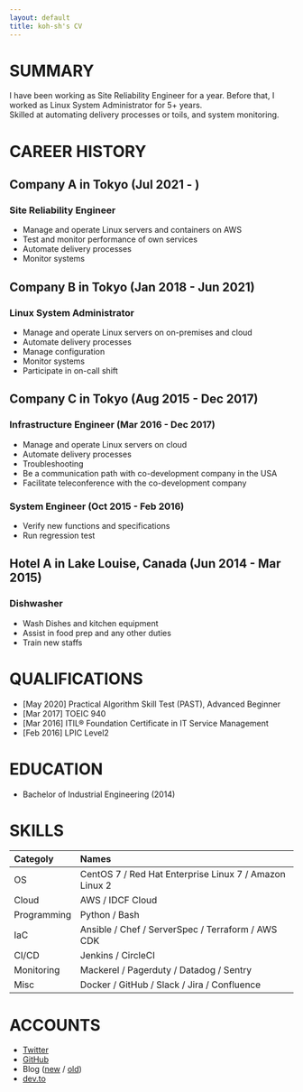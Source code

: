 ```yaml
---
layout: default
title: koh-sh's CV
---
```


# SUMMARY

I have been working as Site Reliability Engineer for a year. Before that, I worked as Linux System Administrator for 5+ years.  
Skilled at automating delivery processes or toils, and system monitoring.

# CAREER HISTORY

## Company A in Tokyo (Jul 2021 - )

### Site Reliability Engineer

- Manage and operate Linux servers and containers on AWS
- Test and monitor performance of own services
- Automate delivery processes
- Monitor systems

## Company B in Tokyo (Jan 2018 - Jun 2021)

### Linux System Administrator

- Manage and operate Linux servers on on-premises and cloud
- Automate delivery processes
- Manage configuration
- Monitor systems
- Participate in on-call shift

## Company C in Tokyo (Aug 2015 - Dec 2017)

### Infrastructure Engineer (Mar 2016 - Dec 2017)

- Manage and operate Linux servers on cloud
- Automate delivery processes
- Troubleshooting
- Be a communication path with co-development company in the USA
- Facilitate teleconference with the co-development company

### System Engineer (Oct 2015 - Feb 2016)

- Verify new functions and specifications
- Run regression test

## Hotel A in Lake Louise, Canada (Jun 2014 - Mar 2015)

### Dishwasher

- Wash Dishes and kitchen equipment
- Assist in food prep and any other duties
- Train new staffs

# QUALIFICATIONS

- [May 2020] Practical Algorithm Skill Test (PAST), Advanced Beginner
- [Mar 2017] TOEIC 940
- [Mar 2016] ITIL® Foundation Certificate in IT Service Management
- [Feb 2016] LPIC Level2

# EDUCATION

- Bachelor of Industrial Engineering (2014)

# SKILLS

|Categoly|Names|
|:--|:--|
|OS|CentOS 7 / Red Hat Enterprise Linux 7 / Amazon Linux 2|
|Cloud|AWS / IDCF Cloud|
|Programming|Python / Bash|
|IaC|Ansible / Chef / ServerSpec / Terraform / AWS CDK|
|CI/CD|Jenkins / CircleCI|
|Monitoring| Mackerel / Pagerduty / Datadog / Sentry|
|Misc| Docker / GitHub / Slack / Jira / Confluence|

# ACCOUNTS

- [Twitter](https://twitter.com/koh_sh)
- [GitHub](https://github.com/koh-sh)
- Blog ([new](https://blog.koh-sh.com) / [old](https://koh-sh.hatenablog.com))
- [dev.to](https://dev.to/koh_sh)
